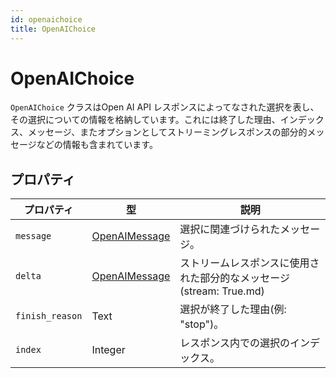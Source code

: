 ```yaml
---
id: openaichoice
title: OpenAIChoice
---
```


# OpenAIChoice

`OpenAIChoice` クラスはOpen AI API レスポンスによってなされた選択を表し、その選択についての情報を格納しています。これには終了した理由、インデックス、メッセージ、またオプションとしてストリーミングレスポンスの部分的メッセージなどの情報も含まれています。

## プロパティ

| プロパティ           | 型                                 | 説明                                                                                            |
| --------------- | --------------------------------- | --------------------------------------------------------------------------------------------- |
| `message `      | [OpenAIMessage](OpenAIMessage.md) | 選択に関連づけられたメッセージ。                                                                              |
| `delta`         | [OpenAIMessage](OpenAIMessage)    | ストリームレスポンスに使用された部分的なメッセージ(stream: True.md) |
| `finish_reason` | Text                              | 選択が終了した理由(例: "stop")。                                      |
| `index`         | Integer                           | レスポンス内での選択のインデックス。                                                                            |
